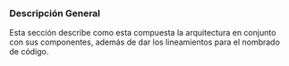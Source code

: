 ### Descripci&oacute;n General

Esta sección describe como esta compuesta la arquitectura en conjunto con sus componentes, además de dar los lineamientos para el nombrado de c&oacute;digo.